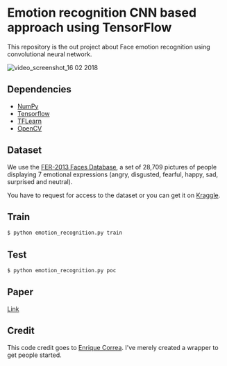 # Emotion recognition CNN based approach using TensorFlow


This repository is the out project about Face emotion recognition using convolutional neural network. 

![video_screenshot_16 02 2018](https://user-images.githubusercontent.com/12840374/36300907-0f8bfe86-1329-11e8-88c7-402236458387.png)

## Dependencies

- [NumPy](http://docs.scipy.org/doc/numpy-1.10.1/user/install.html)
- [Tensorflow](https://www.tensorflow.org/versions/r0.8/get_started/os_setup.html)
- [TFLearn](https://github.com/tflearn/tflearn#installation)
- [OpenCV](https://opencv-python-tutroals.readthedocs.io/en/latest/)

## Dataset

We use the [FER-2013 Faces Database](http://www.socsci.ru.nl:8180/RaFD2/RaFD?p=main), a set of 28,709 pictures of people displaying 7 emotional expressions (angry, disgusted, fearful, happy, sad, surprised and neutral).

You have to request for access to the dataset or you can get it on [Kraggle](https://www.kaggle.com/c/challenges-in-representation-learning-facial-expression-recognition-challenge/data).

## Train 
```bash
$ python emotion_recognition.py train
```

## Test

```bash
$ python emotion_recognition.py poc
```

## Paper

[Link](https://github.com/isseu/emotion-recognition-neural-networks/blob/master/paper/Report_NN.pdf)

## Credit

This code credit goes to [Enrique Correa](https://github.com/isseu). I've merely created a wrapper to get people started.
